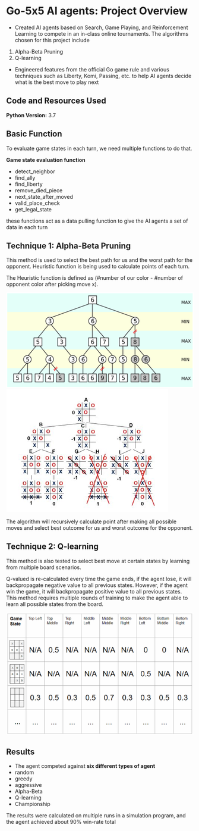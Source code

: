 # Go-5x5 AI agents: Project Overview
* Created AI agents based on Search, Game Playing, and Reinforcement Learning to compete in an in-class online tournaments. The algorithms chosen for this project include

1. Alpha-Beta Pruning
2. Q-learning

* Engineered features from the official Go game rule and various techniques such as Liberty, Komi, Passing, etc. to help AI agents decide what is the best move to play next

## Code and Resources Used 
**Python Version:** 3.7  

## Basic Function

To evaluate game states in each turn, we need multiple functions to do that.

 **Game state evaluation function**
*	detect_neighbor
*	find_ally
*	find_liberty
*	remove_died_piece
*	next_state_after_moved
*	valid_place_check
*	get_legal_state

these functions act as a data pulling function to give the AI agents a set of data in each turn

## Technique 1: Alpha-Beta Pruning

This method is used to select the best path for us and the worst path for the opponent. Heuristic function is being used to calculate points of each turn.

The Heuristic function is defined as (#number of our color - #number of opponent color after picking move x).

![alphabeta](./image/abpruning.png)
![alphabeta](./image/alphabeta.JPG)

The algorithm will recursively calculate point after making all possible moves and select best outcome for us and worst outcome for the opponent.

## Technique 2: Q-learning

This method is also tested to select best move at certain states by learning from multiple board scenarios.

Q-valued is re-calculated every time the game ends, if the agent lose, it will backpropagate negative value to all previous states.
However, if the agent win the game, it will backpropagate positive value to all previous states. This method requires multiple rounds of training to make the agent able to learn all possible states from the board.

![alphabeta](./image/qlearning.png)


## Results

* The agent competed against **six different types of agent**
*	random
*	greedy
*	aggressive
*	Alpha-Beta
*	Q-learning
*	Championship

The results were calculated on multiple runs in a simulation program, and the agent achieved about 90% win-rate total
